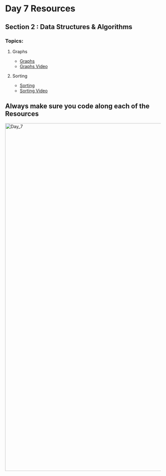 # Day 7 Resources 

## Section 2 : Data Structures & Algorithms

### Topics:
1. Graphs
    * [Graphs](https://www.tutorialspoint.com/python_data_structure/python_graphs.htm#:~:text=Practical%20Data%20Science%20using%20Python&text=A%20graph%20is%20a%20pictorial,the%20vertices%20are%20called%20edges.)
    * [Graphs Video](youtube.com/watch?v=j0IYCyBdzfA)

2. Sorting
    * [Sorting](https://www.tutorialspoint.com/python_data_structure/python_sorting_algorithms.htm)
    * [Sorting Video](https://www.youtube.com/playlist?list=PLzgPDYo_3xunyLTJlmoH8IAUvet4-Ka0y)


## Always make sure you code along each of the Resources 

<img width="1128" alt="Day_7" src="https://user-images.githubusercontent.com/58959180/193442108-8c80cbd9-cc79-40e9-88d4-02c496fbb738.jpg">
